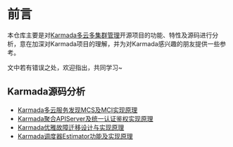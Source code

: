 # 前言

本仓库主要是对[Karmada多云多集群管理](https://github.com/karmada-io)开源项目的功能、特性及源码进行分析，意在加深对Karmada项目的理解，并为对Karmada感兴趣的朋友提供一些参考。

文中若有错误之处，欢迎指出，共同学习~

## Karmada源码分析

* [Karmada多云服务发现MCS及MCI实现原理](karmada-mcs-mci.md)
* [Karmada聚合APIServer及统一认证鉴权实现原理](karmada-aggregated-apiserver.md)
* [Karmada优雅故障迁移设计与实现原理](karmada-graceful-failover.md)
* [Karmada调度器Estimator功能及实现原理](karmada-scheduler-estimator.md)

